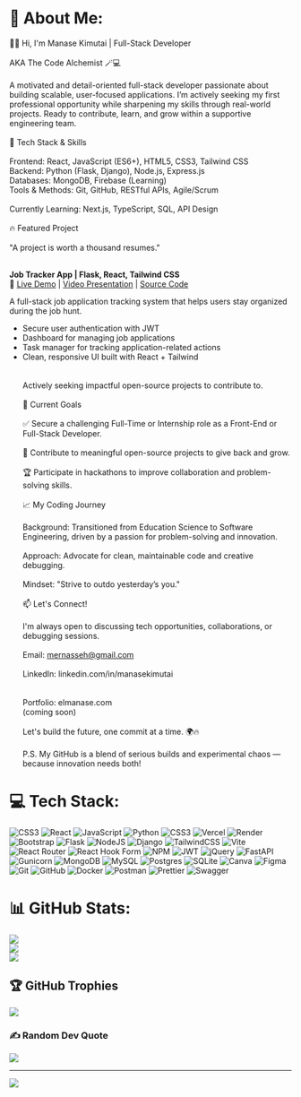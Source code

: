 # 💫 About Me:
👨‍💻 Hi, I'm Manase Kimutai | Full-Stack Developer<br><br>AKA The Code Alchemist 🪄💻<br><br>A motivated and detail-oriented full-stack developer passionate about building scalable, user-focused applications. I’m actively seeking my first professional opportunity while sharpening my skills through real-world projects. Ready to contribute, learn, and grow within a supportive engineering team.<br><br>🚀 Tech Stack & Skills<br><br>Frontend: React, JavaScript (ES6+), HTML5, CSS3, Tailwind CSS<br>Backend: Python (Flask, Django), Node.js, Express.js<br>Databases: MongoDB, Firebase (Learning)<br>Tools & Methods: Git, GitHub, RESTful APIs, Agile/Scrum<br><br>Currently Learning: Next.js, TypeScript, SQL, API Design<br><br>🔥 Featured Project<br><br>
"A project is worth a thousand resumes."<br><br>

**Job Tracker App | Flask, React, Tailwind CSS**  
🔗 [Live Demo](https://job-tracker-app-phi.vercel.app) | [Video Presentation](https://www.loom.com/share/b8947c5061774f42b43fdc68fd3d882b?sid=007f3438-6d5f-4700-b404-28307c963b2c) | [Source Code](https://github.com/ngoriest/Job-tracker-app)  

A full-stack job application tracking system that helps users stay organized during the job hunt.  
- Secure user authentication with JWT  
- Dashboard for managing job applications  
- Task manager for tracking application-related actions  
- Clean, responsive UI built with React + Tailwind  
<br><br>Actively seeking impactful open-source projects to contribute to.<br><br>🎯 Current Goals<br><br>✅ Secure a challenging Full-Time or Internship role as a Front-End or Full-Stack Developer.<br><br>🔨 Contribute to meaningful open-source projects to give back and grow.<br><br>🏆 Participate in hackathons to improve collaboration and problem-solving skills.<br><br>📈 My Coding Journey<br><br>Background: Transitioned from Education Science to Software Engineering, driven by a passion for problem-solving and innovation.<br><br>Approach: Advocate for clean, maintainable code and creative debugging.<br><br>Mindset: "Strive to outdo yesterday’s you."<br><br>📫 Let's Connect!<br><br>I'm always open to discussing tech opportunities, collaborations, or debugging sessions.<br><br>Email: mernasseh@gmail.com<br><br>LinkedIn: linkedin.com/in/manasekimutai<br> <br><br>Portfolio: elmanase.com<br> (coming soon)<br><br>Let's build the future, one commit at a time. 🌍🔥<br><br>P.S. My GitHub is a blend of serious builds and experimental chaos — because innovation needs both!


# 💻 Tech Stack:
![CSS3](https://img.shields.io/badge/css3-%231572B6.svg?style=for-the-badge&logo=css3&logoColor=white) ![React](https://img.shields.io/badge/react-%2320232a.svg?style=for-the-badge&logo=react&logoColor=%2361DAFB) ![JavaScript](https://img.shields.io/badge/javascript-%23323330.svg?style=for-the-badge&logo=javascript&logoColor=%23F7DF1E) ![Python](https://img.shields.io/badge/python-3670A0?style=for-the-badge&logo=python&logoColor=ffdd54) ![CSS3](https://img.shields.io/badge/css3-%231572B6.svg?style=for-the-badge&logo=css3&logoColor=white) ![Vercel](https://img.shields.io/badge/vercel-%23000000.svg?style=for-the-badge&logo=vercel&logoColor=white) ![Render](https://img.shields.io/badge/Render-%46E3B7.svg?style=for-the-badge&logo=render&logoColor=white) ![Bootstrap](https://img.shields.io/badge/bootstrap-%238511FA.svg?style=for-the-badge&logo=bootstrap&logoColor=white) ![Flask](https://img.shields.io/badge/flask-%23000.svg?style=for-the-badge&logo=flask&logoColor=white) ![NodeJS](https://img.shields.io/badge/node.js-6DA55F?style=for-the-badge&logo=node.js&logoColor=white) ![Django](https://img.shields.io/badge/django-%23092E20.svg?style=for-the-badge&logo=django&logoColor=white) ![TailwindCSS](https://img.shields.io/badge/tailwindcss-%2338B2AC.svg?style=for-the-badge&logo=tailwind-css&logoColor=white) ![Vite](https://img.shields.io/badge/vite-%23646CFF.svg?style=for-the-badge&logo=vite&logoColor=white) ![React Router](https://img.shields.io/badge/React_Router-CA4245?style=for-the-badge&logo=react-router&logoColor=white) ![React Hook Form](https://img.shields.io/badge/React%20Hook%20Form-%23EC5990.svg?style=for-the-badge&logo=reacthookform&logoColor=white) ![NPM](https://img.shields.io/badge/NPM-%23CB3837.svg?style=for-the-badge&logo=npm&logoColor=white) ![JWT](https://img.shields.io/badge/JWT-black?style=for-the-badge&logo=JSON%20web%20tokens) ![jQuery](https://img.shields.io/badge/jquery-%230769AD.svg?style=for-the-badge&logo=jquery&logoColor=white) ![FastAPI](https://img.shields.io/badge/FastAPI-005571?style=for-the-badge&logo=fastapi) ![Gunicorn](https://img.shields.io/badge/gunicorn-%298729.svg?style=for-the-badge&logo=gunicorn&logoColor=white) ![MongoDB](https://img.shields.io/badge/MongoDB-%234ea94b.svg?style=for-the-badge&logo=mongodb&logoColor=white) ![MySQL](https://img.shields.io/badge/mysql-4479A1.svg?style=for-the-badge&logo=mysql&logoColor=white) ![Postgres](https://img.shields.io/badge/postgres-%23316192.svg?style=for-the-badge&logo=postgresql&logoColor=white) ![SQLite](https://img.shields.io/badge/sqlite-%2307405e.svg?style=for-the-badge&logo=sqlite&logoColor=white) ![Canva](https://img.shields.io/badge/Canva-%2300C4CC.svg?style=for-the-badge&logo=Canva&logoColor=white) ![Figma](https://img.shields.io/badge/figma-%23F24E1E.svg?style=for-the-badge&logo=figma&logoColor=white) ![Git](https://img.shields.io/badge/git-%23F05033.svg?style=for-the-badge&logo=git&logoColor=white) ![GitHub](https://img.shields.io/badge/github-%23121011.svg?style=for-the-badge&logo=github&logoColor=white) ![Docker](https://img.shields.io/badge/docker-%230db7ed.svg?style=for-the-badge&logo=docker&logoColor=white) ![Postman](https://img.shields.io/badge/Postman-FF6C37?style=for-the-badge&logo=postman&logoColor=white) ![Prettier](https://img.shields.io/badge/prettier-%23F7B93E.svg?style=for-the-badge&logo=prettier&logoColor=black) ![Swagger](https://img.shields.io/badge/-Swagger-%23Clojure?style=for-the-badge&logo=swagger&logoColor=white)
# 📊 GitHub Stats:
![](https://github-readme-stats.vercel.app/api?username=ngoriest&theme=dark&hide_border=false&include_all_commits=true&count_private=true)<br/>
![](https://nirzak-streak-stats.vercel.app/?user=ngoriest&theme=dark&hide_border=false)<br/>
![](https://github-readme-stats.vercel.app/api/top-langs/?username=ngoriest&theme=dark&hide_border=false&include_all_commits=true&count_private=true&layout=compact)

## 🏆 GitHub Trophies
![](https://github-profile-trophy.vercel.app/?username=ngoriest&theme=dark&no-frame=false&no-bg=true&margin-w=4)

### ✍️ Random Dev Quote
![](https://quotes-github-readme.vercel.app/api?type=horizontal&theme=radical)

---
[![](https://visitcount.itsvg.in/api?id=ngoriest&icon=0&color=0)](https://visitcount.itsvg.in)

<!-- Proudly created with GPRM ( https://gprm.itsvg.in ) -->
